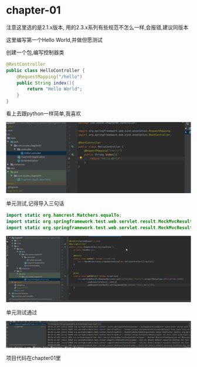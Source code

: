 # chapter-01

注意这里选的是2.1.x版本, 用的2.3.x系列有些规范不怎么一样,会报错,建议同版本

这里编写第一个Hello World,并做但愿测试

创建一个包,编写控制器类

```java
@RestController
public class HelloController {
    @RequestMapping("/hello")
    public String index(){
        return "Hello World";
    }
}

```

看上去跟python一样简单,我喜欢

![image-20200605001842158](imgs/image-20200605001842158.png)

单元测试,记得导入三句话

```java
import static org.hamcrest.Matchers.equalTo;
import static org.springframework.test.web.servlet.result.MockMvcResultMatchers.content;
import static org.springframework.test.web.servlet.result.MockMvcResultMatchers.status;
```

![image-20200605001854488](imgs/image-20200605001854488.png)

单元测试通过

![image-20200605001906599](imgs/image-20200605001906599.png)

项目代码在chapter01里